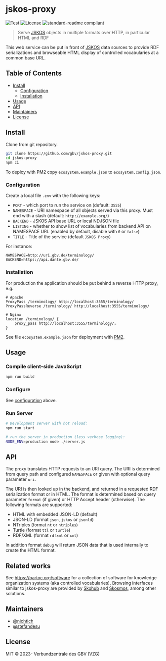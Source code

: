 # jskos-proxy

[![Test](https://github.com/gbv/jskos-proxy/actions/workflows/test.yml/badge.svg)](https://github.com/gbv/jskos-proxy/actions/workflows/test.yml)
[![License](https://img.shields.io/github/license/gbv/jskos-proxy.svg)](https://github.com/gbv/jskos-proxy/blob/master/LICENSE)
[![standard-readme compliant](https://img.shields.io/badge/readme%20style-standard-brightgreen.svg)](https://github.com/RichardLitt/standard-readme)

> Serve [JSKOS] objects in multiple formats over HTTP, in particular HTML and RDF

This web service can be put in front of [JSKOS] data sources to provide RDF serializations and browseable HTML display of controlled vocabularies at a common base URL.

[JSKOS]: https://gbv.github.io/jskos/jskos.html

## Table of Contents

- [Install](#install)
  - [Configuration](#configuration)
  - [Installation](#installation)
- [Usage](#usage)
- [API](#api)
- [Maintainers](#maintainers)
- [License](#license)

## Install

Clone from git repository.

```bash
git clone https://github.com/gbv/jskos-proxy.git
cd jskos-proxy
npm ci
```

To deploy with PM2 copy `ecosystem.example.json` to `ecosystem.config.json`.

### Configuration

Create a local file `.env` with the following keys:

- `PORT` - which port to run the service on (default: `3555`)
- `NAMESPACE` - URI namespace of all objects served via this proxy.
   Must end with a slash (default: `http://example.org/`)
- `BACKEND` - JSKOS API base URL or local NDJSON file
- `LISTING` - whether to show list of vocabularies from backend API on NAMESPACE URL (enabled by default, disable with `0` or `false`)
- `TITLE` - Title of the service (default `JSKOS Proxy`)

For instance:

    NAMESPACE=http://uri.gbv.de/terminology/
    BACKEND=https://api.dante.gbv.de/

### Installation

For production the application should be put behind a reverse HTTP proxy, e.g.

    # Apache
    ProxyPass /terminology/ http://localhost:3555/terminology/
    ProxyPassReverse /terminology/ http://localhost:3555/terminology/

    # Nginx
    location /terminology/ {
        proxy_pass http://localhost:3555/terminology/;
    }

See file `ecosystem.example.json` for deployment with [PM2](https://pm2.keymetrics.io/).

## Usage

### Compile client-side JavaScript

```bash
npm run build
```

### Configure

See [configuration](#configuration) above.

### Run Server

```bash
# Development server with hot reload:
npm run start

# run the server in production (less verbose logging):
NODE_ENV=production node ./server.js
```

## API

The proxy translates HTTP requests to an URI query. The URI is determined from query path and configured `NAMESPACE` or given with optional query parameter `uri`.

The URI is then looked up in the backend, and returned in a requested RDF serialization format or in HTML. The format is determined based on query parameter `format` (if given) or HTTP Accept header (otherwise). The following formats are supported:

- HTML with embedded JSON-LD (default)
- JSON-LD (format `json`, `jskos` or `jsonld`)
- NTriples (format `nt` or `ntriples`)
- Turtle (format `ttl` or `turtle`)
- RDF/XML (format `rdfxml` or `xml`)

In addition format `debug` will return JSON data that is used internally to create the HTML format.

## Related works

See <https://bartoc.org/software> for a collection of software for knowledge organization systems (aka controlled vocabularies). Browsing interfaces similar to jskos-proxy are provided by [Skohub](https://github.com/skohub-io/skohub-vocabs) and [Skosmos](http://skosmos.org/), among other solutions.

## Maintainers

- [@nichtich](https://github.com/nichtich)
- [@stefandesu](https://github.com/stefandesu)

## License

MIT © 2023- Verbundzentrale des GBV (VZG)
